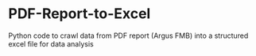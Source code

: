 # PDF-Report-to-Excel
Python code to crawl data from PDF report (Argus FMB) into a structured excel file for data analysis 
